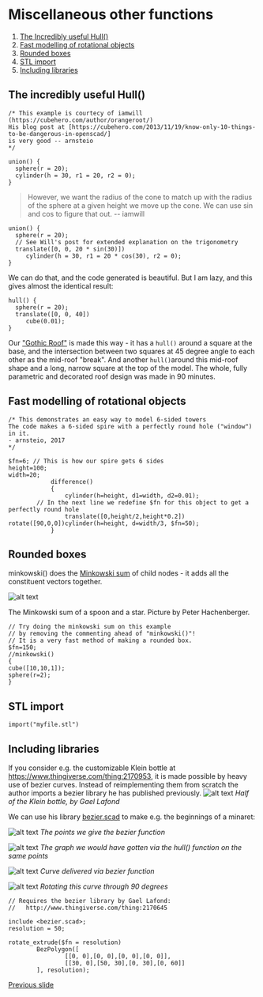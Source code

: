 # Miscellaneous other functions
1. [The Incredibly useful Hull()](#the-incredibly-useful-hull())
2. [Fast modelling  of rotational objects](#fast-modelling-of-rotational-objects)
3. [Rounded boxes](#rounded-boxes)
4. [STL import](#stl-import)
5. [Including libraries](#including-libraries)

## The incredibly useful Hull()

~~~
/* This example is courtecy of iamwill
(https://cubehero.com/author/orangeroot/)
His blog post at [https://cubehero.com/2013/11/19/know-only-10-things-to-be-dangerous-in-openscad/]
is very good -- arnsteio
*/

union() {
  sphere(r = 20);
  cylinder(h = 30, r1 = 20, r2 = 0);
}
~~~

> However, we want the radius of the cone to match up with the radius of the sphere at a given height we move up the cone. We can use sin and cos to figure that out.
> -- iamwill

~~~
union() {
  sphere(r = 20);
  // See Will's post for extended explanation on the trigonometry
  translate([0, 0, 20 * sin(30)])
     cylinder(h = 30, r1 = 20 * cos(30), r2 = 0);
}
~~~

We can do that, and the code generated is beautiful. But I am lazy, and this gives almost the identical result:
~~~
hull() {
  sphere(r = 20);
  translate([0, 0, 40]) 
     cube(0.01);
}
~~~
Our ["Gothic Roof"](https://www.thingiverse.com/thing:2693666) is made this way - it has a `hull()` around a square at the base, 
and the intersection between two squares at 45 degree angle to each other as the mid-roof "break". 
And another `hull()`around this mid-roof shape and a long, narrow square at the top of the model. 
The whole, fully parametric and decorated roof design was made in 90 minutes.  

## Fast modelling of rotational objects
~~~
/* This demonstrates an easy way to model 6-sided towers
The code makes a 6-sided spire with a perfectly round hole ("window") in it. 
- arnsteio, 2017
*/

$fn=6; // This is how our spire gets 6 sides
height=100;
width=20;            
            difference()
            {
                cylinder(h=height, d1=width, d2=0.01);
		// In the next line we redefine $fn for this object to get a perfectly round hole
                translate([0,height/2,height*0.2]) rotate([90,0,0])cylinder(h=height, d=width/3, $fn=50);
            }
~~~

## Rounded boxes

minkowski() does the [Minkowski sum](https://doc.cgal.org/latest/Minkowski_sum_3/) of child nodes - it adds all the constituent vectors together.

![alt text](bilder/minkowski_spoon_star.png "The Minkowski sum of a spoon and a star.")

The Minkowski sum of a spoon and a star. Picture by Peter Hachenberger.

~~~
// Try doing the minkowski sum on this example 
// by removing the commenting ahead of "minkowski()"!
// It is a very fast method of making a rounded box.
$fn=150;
//minkowski()
{
cube([10,10,1]);
sphere(r=2);
}
~~~

## STL import 
~~~
import("myfile.stl")
~~~

## Including libraries
If you consider e.g. the customizable Klein bottle at <https://www.thingiverse.com/thing:2170953>, it is made possible by heavy use of bezier curves. 
Instead of reimplementing them from scratch the author imports a bezier library he has published previously.
![alt text](bilder/halfKleinBottleByGaelLafond.jpg "Half of the Klein bottle, by Gael Lafond")
*Half of the Klein bottle, by Gael Lafond*

We can use his library [bezier.scad](example/bezier.scad) to make e.g. the beginnings of a minaret:

![alt text](bilder/points_graph_for_rotation.png "The points we give the bezier function")
*The points we give the bezier function*

![alt text](bilder/hull_graph.png "The graph we would have gotten via the hull() function on the same points")
*The graph we would have gotten via the hull() function on the same points*

![alt text](bilder/curve_for_rotation.png "Curve delivered via bezier function")
*Curve delivered via bezier function*

![alt text](bilder/rotation.png "Rotating this curve through 90 degrees")
*Rotating this curve through 90 degrees*
~~~
// Requires the bezier library by Gael Lafond:
//   http://www.thingiverse.com/thing:2170645

include <bezier.scad>;
resolution = 50;

rotate_extrude($fn = resolution)
        BezPolygon([
                [[0, 0],[0, 0],[0, 0],[0, 0]],
                [[30, 0],[50, 30],[0, 30],[0, 60]]
        ], resolution);
~~~


[Previous slide](05-trigonometry_conditionals_loops.md)
